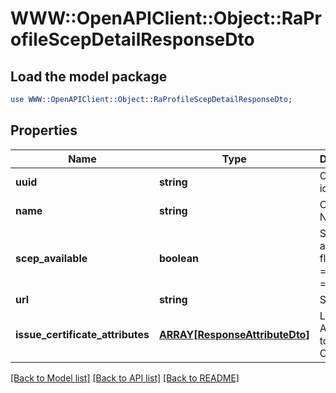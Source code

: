 # WWW::OpenAPIClient::Object::RaProfileScepDetailResponseDto

## Load the model package
```perl
use WWW::OpenAPIClient::Object::RaProfileScepDetailResponseDto;
```

## Properties
Name | Type | Description | Notes
------------ | ------------- | ------------- | -------------
**uuid** | **string** | Object identifier | 
**name** | **string** | Object Name | 
**scep_available** | **boolean** | SCEP availability flag - true &#x3D; yes; false &#x3D; no | 
**url** | **string** | SCEP URL | [optional] 
**issue_certificate_attributes** | [**ARRAY[ResponseAttributeDto]**](ResponseAttributeDto.md) | List of Attributes to issue Certificate | [optional] 

[[Back to Model list]](../README.md#documentation-for-models) [[Back to API list]](../README.md#documentation-for-api-endpoints) [[Back to README]](../README.md)


